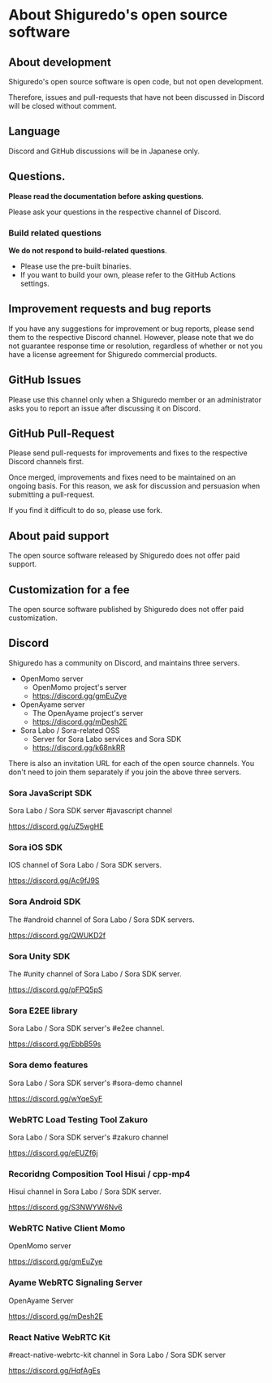 # About Shiguredo's open source software

## About development

Shiguredo's open source software is open code, but not open development.

Therefore, issues and pull-requests that have not been discussed in Discord will be closed without comment.

## Language

Discord and GitHub discussions will be in Japanese only.

## Questions.

**Please read the documentation before asking questions**.

Please ask your questions in the respective channel of Discord.

### Build related questions

**We do not respond to build-related questions**.

- Please use the pre-built binaries.
- If you want to build your own, please refer to the GitHub Actions settings.

## Improvement requests and bug reports

If you have any suggestions for improvement or bug reports, please send them to the respective Discord channel.
However, please note that we do not guarantee response time or resolution, regardless of whether or not you have a license agreement for Shiguredo commercial products.

## GitHub Issues

Please use this channel only when a Shiguredo member or an administrator asks you to report an issue after discussing it on Discord.

## GitHub Pull-Request

Please send pull-requests for improvements and fixes to the respective Discord channels first.

Once merged, improvements and fixes need to be maintained on an ongoing basis. For this reason, we ask for discussion and persuasion when submitting a pull-request.

If you find it difficult to do so, please use fork.

## About paid support

The open source software released by Shiguredo does not offer paid support.

## Customization for a fee

The open source software published by Shiguredo does not offer paid customization.

## Discord

Shiguredo has a community on Discord, and maintains three servers.

- OpenMomo server
    - OpenMomo project's server
    - https://discord.gg/gmEuZye
- OpenAyame server
    - The OpenAyame project's server
    - https://discord.gg/mDesh2E
- Sora Labo / Sora-related OSS
    - Server for Sora Labo services and Sora SDK
    - https://discord.gg/k68nkRR

There is also an invitation URL for each of the open source channels.
You don't need to join them separately if you join the above three servers.

### Sora JavaScript SDK

Sora Labo / Sora SDK server #javascript channel

https://discord.gg/uZ5wgHE

### Sora iOS SDK

IOS channel of Sora Labo / Sora SDK servers.

https://discord.gg/Ac9fJ9S

### Sora Android SDK

The #android channel of Sora Labo / Sora SDK servers.

https://discord.gg/QWUKD2f

### Sora Unity SDK

The #unity channel of Sora Labo / Sora SDK server.

https://discord.gg/pFPQ5pS

### Sora E2EE library

Sora Labo / Sora SDK server's #e2ee channel.

https://discord.gg/EbbB59s

### Sora demo features

Sora Labo / Sora SDK server's #sora-demo channel

https://discord.gg/wYqeSyF

### WebRTC Load Testing Tool Zakuro

Sora Labo / Sora SDK server's #zakuro channel

https://discord.gg/eEUZf6j

### Recoridng Composition Tool Hisui / cpp-mp4

Hisui channel in Sora Labo / Sora SDK server.

https://discord.gg/S3NWYW6Nv6

### WebRTC Native Client Momo

OpenMomo server

https://discord.gg/gmEuZye

### Ayame WebRTC Signaling Server

OpenAyame Server

https://discord.gg/mDesh2E

### React Native WebRTC Kit

#react-native-webrtc-kit channel in Sora Labo / Sora SDK server

https://discord.gg/HqfAgEs

